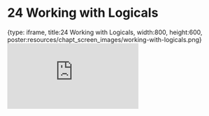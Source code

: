 # 24 Working with Logicals
 
{type: iframe, title:24 Working with Logicals, width:800, height:600, poster:resources/chapt_screen_images/working-with-logicals.png}
![](https://datatrail-jhu.github.io/DataTrail_ReOrg/no_toc/working-with-logicals.html)
 

 
